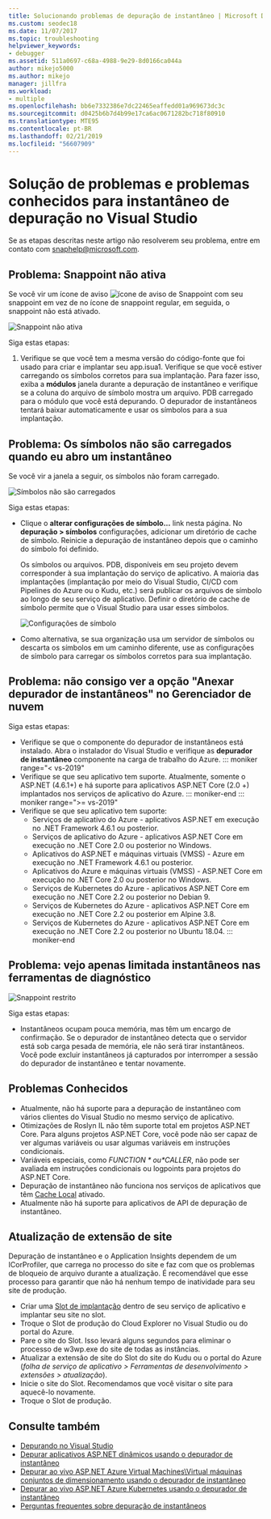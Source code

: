 ```yaml
---
title: Solucionando problemas de depuração de instantâneo | Microsoft Docs
ms.custom: seodec18
ms.date: 11/07/2017
ms.topic: troubleshooting
helpviewer_keywords:
- debugger
ms.assetid: 511a0697-c68a-4988-9e29-8d0166ca044a
author: mikejo5000
ms.author: mikejo
manager: jillfra
ms.workload:
- multiple
ms.openlocfilehash: bb6e7332386e7dc22465eaffedd01a969673dc3c
ms.sourcegitcommit: d0425b6b7d4b99e17ca6ac0671282bc718f80910
ms.translationtype: MTE95
ms.contentlocale: pt-BR
ms.lasthandoff: 02/21/2019
ms.locfileid: "56607909"
---
```

# <a name="troubleshooting-and-known-issues-for-snapshot-debugging-in-visual-studio"></a>Solução de problemas e problemas conhecidos para instantâneo de depuração no Visual Studio

Se as etapas descritas neste artigo não resolverem seu problema, entre em contato com snaphelp@microsoft.com.

## <a name="issue-snappoint-does-not-turn-on"></a>Problema: Snappoint não ativa

Se você vir um ícone de aviso ![ícone de aviso de Snappoint](../debugger/media/snapshot-troubleshooting-snappoint-warning-icon.png "ícone de aviso de Snappoint") com seu snappoint em vez de no ícone de snappoint regular, em seguida, o snappoint não está ativado.

![Snappoint não ativa](../debugger/media/snapshot-troubleshooting-dont-turn-on.png "Snappoint não ativa")

Siga estas etapas:

1. Verifique se que você tem a mesma versão do código-fonte que foi usado para criar e implantar seu app.isua1. Verifique se que você estiver carregando os símbolos corretos para sua implantação. Para fazer isso, exiba a **módulos** janela durante a depuração de instantâneo e verifique se a coluna do arquivo de símbolo mostra um arquivo. PDB carregado para o módulo que você está depurando. O depurador de instantâneos tentará baixar automaticamente e usar os símbolos para a sua implantação.

## <a name="issue-symbols-do-not-load-when-i-open-a-snapshot"></a>Problema: Os símbolos não são carregados quando eu abro um instantâneo

Se você vir a janela a seguir, os símbolos não foram carregado.

![Símbolos não são carregados](../debugger/media/snapshot-troubleshooting-symbols-wont-load.png "símbolos não são carregados.")

Siga estas etapas:

- Clique o **alterar configurações de símbolo...** link nesta página. No **depuração > símbolos** configurações, adicionar um diretório de cache de símbolo. Reinicie a depuração de instantâneo depois que o caminho do símbolo foi definido.

   Os símbolos ou arquivos. PDB, disponíveis em seu projeto devem corresponder à sua implantação do serviço de aplicativo. A maioria das implantações (implantação por meio do Visual Studio, CI/CD com Pipelines do Azure ou o Kudu, etc.) será publicar os arquivos de símbolo ao longo de seu serviço de aplicativo. Definir o diretório de cache de símbolo permite que o Visual Studio para usar esses símbolos.

   ![Configurações de símbolo](../debugger/media/snapshot-troubleshooting-symbol-settings.png "configurações de símbolo")

- Como alternativa, se sua organização usa um servidor de símbolos ou descarta os símbolos em um caminho diferente, use as configurações de símbolo para carregar os símbolos corretos para sua implantação.

## <a name="issue-i-cannot-see-the-attach-snapshot-debugger-option-in-the-cloud-explorer"></a>Problema: não consigo ver a opção "Anexar depurador de instantâneos" no Gerenciador de nuvem

Siga estas etapas:

- Verifique se que o componente do depurador de instantâneos está instalado. Abra o instalador do Visual Studio e verifique as **depurador de instantâneo** componente na carga de trabalho do Azure.
::: moniker range="< vs-2019"
- Verifique se que seu aplicativo tem suporte. Atualmente, somente o ASP.NET (4.6.1+) e há suporte para aplicativos ASP.NET Core (2.0 +) implantados nos serviços de aplicativo do Azure.
::: moniker-end
::: moniker range=">= vs-2019"
- Verifique se que seu aplicativo tem suporte:
  - Serviços de aplicativo do Azure - aplicativos ASP.NET em execução no .NET Framework 4.6.1 ou posterior.
  - Serviços de aplicativo do Azure - aplicativos ASP.NET Core em execução no .NET Core 2.0 ou posterior no Windows.
  - Aplicativos do ASP.NET e máquinas virtuais (VMSS) - Azure em execução no .NET Framework 4.6.1 ou posterior.
  - Aplicativos do Azure e máquinas virtuais (VMSS) - ASP.NET Core em execução no .NET Core 2.0 ou posterior no Windows.
  - Serviços de Kubernetes do Azure - aplicativos ASP.NET Core em execução no .NET Core 2.2 ou posterior no Debian 9.
  - Serviços de Kubernetes do Azure - aplicativos ASP.NET Core em execução no .NET Core 2.2 ou posterior em Alpine 3.8.
  - Serviços de Kubernetes do Azure - aplicativos ASP.NET Core em execução no .NET Core 2.2 ou posterior no Ubuntu 18.04.
::: moniker-end

## <a name="issue-i-only-see-throttled-snapshots-in-the-diagnostic-tools"></a>Problema: vejo apenas limitada instantâneos nas ferramentas de diagnóstico

![Snappoint restrito](../debugger/media/snapshot-troubleshooting-throttled-snapshots.png "limitadas snappoint")

Siga estas etapas:

- Instantâneos ocupam pouca memória, mas têm um encargo de confirmação. Se o depurador de instantâneo detecta que o servidor está sob carga pesada de memória, ele não será tirar instantâneos. Você pode excluir instantâneos já capturados por interromper a sessão do depurador de instantâneo e tentar novamente.

## <a name="known-issues"></a>Problemas Conhecidos

- Atualmente, não há suporte para a depuração de instantâneo com vários clientes do Visual Studio no mesmo serviço de aplicativo.
- Otimizações de Roslyn IL não têm suporte total em projetos ASP.NET Core. Para alguns projetos ASP.NET Core, você pode não ser capaz de ver algumas variáveis ou usar algumas variáveis em instruções condicionais.
- Variáveis especiais, como *$FUNCTION* ou *$CALLER*, não pode ser avaliada em instruções condicionais ou logpoints para projetos do ASP.NET Core.
- Depuração de instantâneo não funciona nos serviços de aplicativos que têm [Cache Local](/azure/app-service/app-service-local-cache) ativado.
- Atualmente não há suporte para aplicativos de API de depuração de instantâneo.

## <a name="site-extension-upgrade"></a>Atualização de extensão de site

Depuração de instantâneo e o Application Insights dependem de um ICorProfiler, que carrega no processo do site e faz com que os problemas de bloqueio de arquivo durante a atualização. É recomendável que esse processo para garantir que não há nenhum tempo de inatividade para seu site de produção.

- Criar uma [Slot de implantação](/azure/app-service/web-sites-staged-publishing) dentro de seu serviço de aplicativo e implantar seu site no slot.
- Troque o Slot de produção do Cloud Explorer no Visual Studio ou do portal do Azure.
- Pare o site do Slot. Isso levará alguns segundos para eliminar o processo de w3wp.exe do site de todas as instâncias.
- Atualizar a extensão de site do Slot do site do Kudu ou o portal do Azure (*folha de serviço de aplicativo > Ferramentas de desenvolvimento > extensões > atualização*).
- Inicie o site do Slot. Recomendamos que você visitar o site para aquecê-lo novamente.
- Troque o Slot de produção.

## <a name="see-also"></a>Consulte também

- [Depurando no Visual Studio](../debugger/index.md)
- [Depurar aplicativos ASP.NET dinâmicos usando o depurador de instantâneo](../debugger/debug-live-azure-applications.md)
- [Depurar ao vivo ASP.NET Azure Virtual Machines\Virtual máquinas conjuntos de dimensionamento usando o depurador de instantâneo](../debugger/debug-live-azure-virtual-machines.md)
- [Depurar ao vivo ASP.NET Azure Kubernetes usando o depurador de instantâneo](../debugger/debug-live-azure-kubernetes.md)
- [Perguntas frequentes sobre depuração de instantâneos](../debugger/debug-live-azure-apps-faq.md)